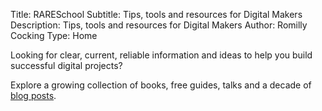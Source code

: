 Title: RARESchool
Subtitle: Tips, tools and resources for Digital Makers
Description: Tips, tools and resources for Digital Makers
Author: Romilly Cocking
Type: Home


Looking for clear, current, reliable information and ideas to help you build successful digital projects?

Explore a growing collection of books, free guides, talks and a decade of [blog posts](https://blog.rareschool.com). 

